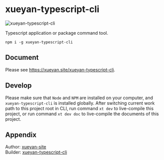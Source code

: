 # xueyan-typescript-cli

![xueyan-typescript-cli](https://xueyan.site/xueyan-typescript-cli/ast/project.png)

Typescript application or package command tool.

```shell
npm i -g xueyan-typescript-cli
```

## Document

Please see <https://xueyan.site/xueyan-typescript-cli>.

## Develop

Please make sure that `Node` and `NPM` are installed on your computer, and `xueyan-typescript-cli` is installed globally. After switching current work path to this project root in CLI, run command `xt dev` to live-compile this project, or run command `xt dev doc` to live-compile the documents of this project.

## Appendix

Author: [xueyan-site](xueyan@xueyan.site)  
Builder: [xueyan-typescript-cli](https://github.com/xueyan-site/xueyan-typescript-cli)  
